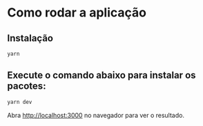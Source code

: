 # Como rodar a aplicação

## Instalação

```bash
yarn
```

## Execute o comando abaixo para instalar os pacotes:

```bash
yarn dev
```

Abra [http://localhost:3000](http://localhost:3000) no navegador para ver o resultado.
